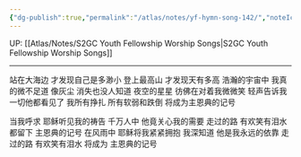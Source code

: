 ```yaml
---
{"dg-publish":true,"permalink":"/atlas/notes/yf-hymn-song-142/","noteIcon":""}
---
```


UP: [[Atlas/Notes/S2GC Youth Fellowship Worship Songs\|S2GC Youth Fellowship Worship Songs]]

---

站在大海边 才发现自己是多渺小
登上最高山 才发现天有多高
浩瀚的宇宙中 我真的微不足道
像灰尘 消失也没人知道
夜空的星星 彷佛在对着我微微笑
轻声告诉我 一切他都看见了
我所有挣扎 所有软弱和跌倒
将成为主恩典的记号

当我呼求 耶稣听见我的祷告
千万人中 他竟关心我的需要
走过的路 有欢笑有泪水
都留下 主恩典的记号
在风雨中 耶稣将我紧紧拥抱
我深知道 他是我永远的依靠
走过的路 有欢笑有泪水
将成为 主恩典的记号
